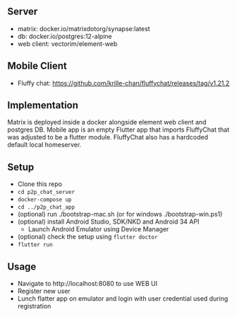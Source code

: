 ## Server

* matrix: docker.io/matrixdotorg/synapse:latest
* db: docker.io/postgres:12-alpine
* web client: vectorim/element-web

## Mobile Client

* Fluffy chat: https://github.com/krille-chan/fluffychat/releases/tag/v1.21.2

## Implementation

Matrix is deployed inside a docker alongside element web client and postgres DB.
Mobile app is an empty Flutter app that imports FluffyChat that was adjusted to be a flutter module.
FluffyChat also has a hardcoded default local homeserver.

## Setup
* Clone this repo
* `cd p2p_chat_server`
* `docker-compose up`
* `cd ../p2p_chat_app`
* (optional) run ./bootstrap-mac.sh (or for windows ./bootstrap-win.ps1)
* (optional) install Android Studio, SDK/NKD and Android 34 API
   * Launch Android Emulator using Device Manager
* (optional) check the setup using `flutter doctor`
* `flutter run`
## Usage
* Navigate to http://localhost:8080 to use WEB UI
* Register new user
* Lunch flatter app on emulator and login with user credential used during registration
